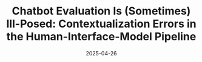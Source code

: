 ---
title: "Chatbot Evaluation Is (Sometimes) Ill-Posed: Contextualization Errors in the Human-Interface-Model Pipeline"
authors:
  - key: aspenhopkins
    equal: true
  - key: angieboggust
    equal: true
  - key: harinisuresh
    equal: true
venue: chi-heal
type: workshop
date: 2025-04-26
first_author: true
links:
  - name: Paper
    icon: paper
    url: "https://heal-workshop.github.io/chi2025_papers/34_Chatbot_Evaluation_Is_Somet.pdf"
---